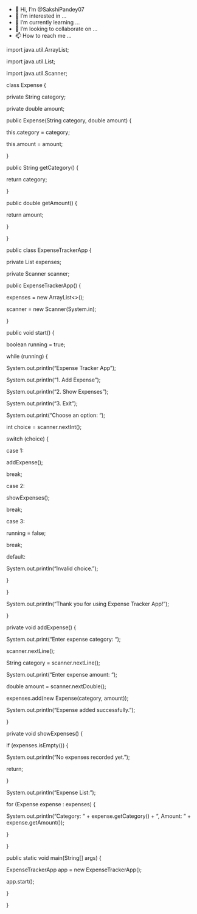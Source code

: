 - 👋 Hi, I’m @SakshiPandey07
- 👀 I’m interested in ...
- 🌱 I’m currently learning ...
- 💞️ I’m looking to collaborate on ...
- 📫 How to reach me ...

<!---
SakshiPandey07/SakshiPandey07 is a ✨ special ✨ repository because its `README.md` (this file) appears on your GitHub profile.
You can click the Preview link to take a look at your changes.
--->
import java.util.ArrayList;

import java.util.List;

import java.util.Scanner;

class Expense {

private String category;

private double amount;

public Expense(String category, double amount) {

this.category = category;

this.amount = amount;

}

public String getCategory() {

return category;

}

public double getAmount() {

return amount;

}

}

public class ExpenseTrackerApp {

private List<Expense> expenses;

private Scanner scanner;

public ExpenseTrackerApp() {

expenses = new ArrayList<>();

scanner = new Scanner(System.in);

}

public void start() {

boolean running = true;

while (running) {

System.out.println(“Expense Tracker App”);

System.out.println(“1. Add Expense”);

System.out.println(“2. Show Expenses”);

System.out.println(“3. Exit”);

System.out.print(“Choose an option: “);

int choice = scanner.nextInt();

switch (choice) {

case 1:

addExpense();

break;

case 2:

showExpenses();

break;

case 3:

running = false;

break;

default:

System.out.println(“Invalid choice.”);

}

}

System.out.println(“Thank you for using Expense Tracker App!”);

}

private void addExpense() {

System.out.print(“Enter expense category: “);

scanner.nextLine();

String category = scanner.nextLine();

System.out.print(“Enter expense amount: “);

double amount = scanner.nextDouble();

expenses.add(new Expense(category, amount));

System.out.println(“Expense added successfully.”);

}

private void showExpenses() {

if (expenses.isEmpty()) {

System.out.println(“No expenses recorded yet.”);

return;

}

System.out.println(“Expense List:”);

for (Expense expense : expenses) {

System.out.println(“Category: “ + expense.getCategory() + “, Amount: “ + expense.getAmount());

}

}

public static void main(String[] args) {

ExpenseTrackerApp app = new ExpenseTrackerApp();

app.start();

}

}
